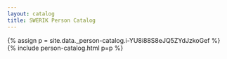 ```yaml
---
layout: catalog
title: SWERIK Person Catalog
---
```

{% assign p = site.data._person-catalog.i-YU8i88S8eJQ5ZYdJzkoGef %}
{% include person-catalog.html p=p %}

